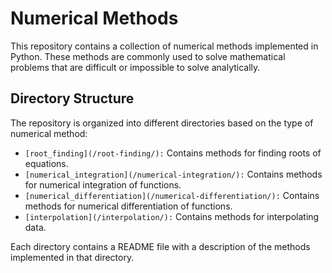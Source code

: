 # Numerical Methods
This repository contains a collection of numerical methods implemented in Python. These methods are commonly used to solve mathematical problems that are difficult or impossible to solve analytically.

## Directory Structure
The repository is organized into different directories based on the type of numerical method:

- `[root_finding](/root-finding/):` Contains methods for finding roots of equations.
- `[numerical_integration](/numerical-integration/):` Contains methods for numerical integration of functions.
- `[numerical_differentiation](/numerical-differentiation/):` Contains methods for numerical differentiation of functions.
- `[interpolation](/interpolation/):` Contains methods for interpolating data.

Each directory contains a README file with a description of the methods implemented in that directory.